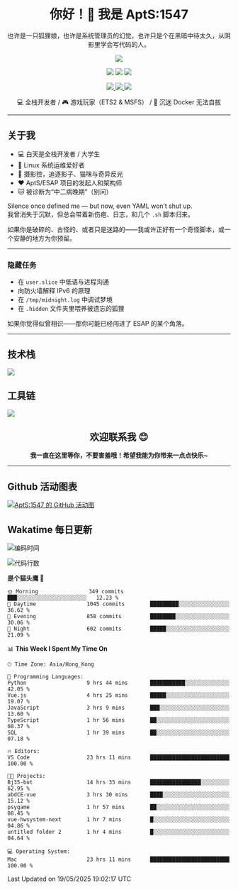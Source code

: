 <div align="center">
  <h1>你好！👋 我是 AptS:1547</h1>
  <p>也许是一只狐狸娘，也许是系统管理员的幻觉，也许只是个在黑暗中待太久，从阴影里学会写代码的人。</p>
</div>

<div align="center">
  <p>
    <a href="https://github.com/AptS-1547">
      <img src="https://github-readme-stats.vercel.app/api?username=AptS-1547&show_icons=true&theme=transparent" />
    </a>
  </p>

  <p>
    <img src="https://komarev.com/ghpvc/?username=AptS-1547&color=blue&style=flat-square" />
    <img src="https://img.shields.io/github/followers/AptS-1547?style=flat-square" />
    <img src="https://img.shields.io/github/stars/AptS-1547?style=flat-square" />
  </p>

  <p>
    <a href="https://www.esaps.net/">
      <img src="https://img.shields.io/badge/网站-4493f8?style=for-the-badge&logo=About.me&logoColor=white" />
    </a>
    <a href="https://wwwesaps.net/feed/">
      <img src="https://img.shields.io/badge/RSS订阅-4493f8?style=for-the-badge&logo=rss&logoColor=white" />
    </a>
    <a href="mailto:apts-1547@esaps.net">
      <img src="https://img.shields.io/badge/邮箱-4493f8?style=for-the-badge&logo=gmail&logoColor=white" />
    </a>
  </p>

  <p>
    💻 全栈开发者 / 🎮 游戏玩家（ETS2 & MSFS） / 🐋 沉迷 Docker 无法自拔
  </p>
</div>

---

## 关于我

- 💻 白天是全栈开发者 / 大学生  
- 📶 Linux 系统运维爱好者  
- 📸 摄影控，追逐影子、猫咪与奇异反光  
- ❤ AptS/ESAP 项目的发起人和架构师  
- 🐱 被诊断为“中二病晚期”（别问）

Silence once defined me — but now, even YAML won’t shut up.  
我曾消失于沉默，但总会带着新伤疤、日志，和几个 `.sh` 脚本归来。

如果你是破碎的、古怪的、或者只是迷路的——我或许正好有一个奇怪脚本，或一个安静的地方为你预留。

---

### 隐藏任务

- 在 `user.slice` 中低语与进程沟通  
- 向防火墙解释 IPv6 的原理  
- 在 `/tmp/midnight.log` 中调试梦境  
- 在 `.hidden` 文件夹里喂养被遗忘的狐狸  

如果你觉得似曾相识——那你可能已经闯进了 ESAP 的某个角落。

---

## 技术栈

<a href="https://skillicons.dev">
  <img src="https://skillicons.dev/icons?i=py,arduino,php,html,css,javascript,typescript,bash,java,kotlin,vue,go,nodejs,cpp,rust,tailwind" />
</a>

## 工具链

<a href="https://skillicons.dev">
  <img src="https://skillicons.dev/icons?i=ae,pr,ps,au,blender,visualstudio,vscode,androidstudio,idea,anaconda,gradle,maven,npm,vite,yarn,cloudflare,docker,git,github,githubactions,jenkins,nginx,workers,wordpress,sentry,grafana,prometheus,postgres,mysql,mongodb,redis" />
</a>

<div align="center">
  <h2>欢迎联系我 😊</h2>
  <strong>我一直在这里等你，不要害羞哦！希望我能为你带来一点点快乐~</strong>
</div>

---

## Github 活动图表

[![AptS:1547 的 GitHub 活动图](https://github-readme-activity-graph.vercel.app/graph?username=AptS-1547&theme=react-dark)](https://github.com/AptS-1547)

## Wakatime 每日更新

<!--START_SECTION:waka-->
![编码时间](http://img.shields.io/badge/编码时间-510小时50分钟-blue)

![代码行数](https://img.shields.io/badge/自从%20Hello%20World%20起已写下-618.3千行代码-blue)

**是个猫头鹰 🦉** 

```text
🌞 Morning                349 commits         ███░░░░░░░░░░░░░░░░░░░░░░   12.23 % 
🌆 Daytime                1045 commits        █████████░░░░░░░░░░░░░░░░   36.62 % 
🌃 Evening                858 commits         ████████░░░░░░░░░░░░░░░░░   30.06 % 
🌙 Night                  602 commits         █████░░░░░░░░░░░░░░░░░░░░   21.09 % 
```


📊 **This Week I Spent My Time On** 

```text
🕑︎ Time Zone: Asia/Hong_Kong

💬 Programming Languages: 
Python                   9 hrs 44 mins       ███████████░░░░░░░░░░░░░░   42.05 % 
Vue.js                   4 hrs 25 mins       █████░░░░░░░░░░░░░░░░░░░░   19.07 % 
JavaScript               3 hrs 9 mins        ███░░░░░░░░░░░░░░░░░░░░░░   13.60 % 
TypeScript               1 hr 56 mins        ██░░░░░░░░░░░░░░░░░░░░░░░   08.37 % 
SQL                      1 hr 39 mins        ██░░░░░░░░░░░░░░░░░░░░░░░   07.18 % 

🔥 Editors: 
VS Code                  23 hrs 11 mins      █████████████████████████   100.00 % 

🐱‍💻 Projects: 
Bj35-bot                 14 hrs 35 mins      ████████████████░░░░░░░░░   62.95 % 
abdCE-vue                3 hrs 30 mins       ████░░░░░░░░░░░░░░░░░░░░░   15.12 % 
psygame                  1 hr 57 mins        ██░░░░░░░░░░░░░░░░░░░░░░░   08.45 % 
vue-hwsystem-next        1 hr 7 mins         █░░░░░░░░░░░░░░░░░░░░░░░░   04.86 % 
untitled folder 2        1 hr 4 mins         █░░░░░░░░░░░░░░░░░░░░░░░░   04.64 % 

💻 Operating System: 
Mac                      23 hrs 11 mins      █████████████████████████   100.00 % 
```


 Last Updated on 19/05/2025 19:02:17 UTC

<!--END_SECTION:waka-->